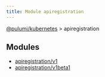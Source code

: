```yaml
---
title: Module apiregistration
---
```


<a href="../index.html">@pulumi/kubernetes</a> &gt; apiregistration


<h2 class="pdoc-module-header">Modules</h2>

* <a href="v1">apiregistration/v1</a>
* <a href="v1beta1">apiregistration/v1beta1</a>

